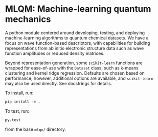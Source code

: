 # MLQM: Machine-learning quantum mechanics

A python module centered around developing, testing, and deploying machine-learning algorithms to quantum chemical datasets. We have a focus on wave function-based descriptors, with capabilities for building representations from ab initio electronic structure data such as wave function amplitudes or reduced density matrices. 

Beyond representation generation, some `scikit-learn` functions are wrapped for ease-of-use with the `Dataset` class, such as k-means clustering and kernel ridge regression. Defaults are chosen based on performance; however, additional options are available, and `scikit-learn` may also be used directly. See docstrings for details.

To install, run:
```python
pip install -e .
```

To test, run:
```python
py.test
```
from the base `mlqm/` directory.

<!--Currently, kernel-ridge-regression of the CCSD or MP2 amplitudes to CCSD energies is implemented in `krr/krr.py`. Use with `python krr.py data.json` on a clean data file or, if necessary, a partially-filled data file will pick up where it left off. This code is meant to reproduce the [2019 paper](http://dx.doi.org/10.1021/acs.jpca.8b04455) by Margraf and Reuter. The given case is of diatomic hydrogen dissociation (Figure 2 of the paper); however, other diatomics can be easily studied by changing the atoms in the input JSON. See `krr/examples/` for more information. A clean example data file and a filled data file (along with the stored values in `.npy` format) are provided. Graphing modes include `interact` and `save`. Further work will include an interface for going beyond diatomic dissociation curves.--> 
